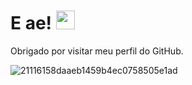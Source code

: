 # E ae!    <img src="https://user-images.githubusercontent.com/28010975/210132376-83059ce7-f072-409a-ad06-0aa563d2fb6f.png" width="30">
Obrigado por visitar meu perfil do GitHub.

![21116158daaeb1459b4ec0758505e1ad](https://user-images.githubusercontent.com/117859128/212072866-45a77844-020b-4a27-8702-9cdda9dcd543.gif)


